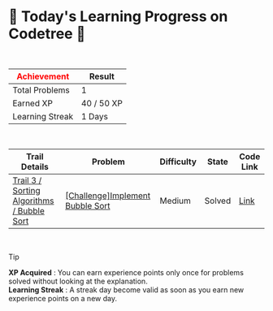 # 🌲 Today's Learning Progress on Codetree 🌲

<br />

| <span style="color:red;display:block;text-align:center;"> **Achievement**</span> | Result |
|---|---|
|Total Problems| 1 |
| Earned XP | 40 / 50 XP |
| Learning Streak | 1 Days |

<br />

|Trail Details|Problem|Difficulty|State|Code Link|
|---|---|---|---|---|
|[Trail 3 / Sorting Algorithms / Bubble Sort](https://www.codetree.ai/trail-info/novice-high/)|[[Challenge]Implement Bubble Sort](https://www.codetree.ai/trails/complete/curated-cards/challenge-implement-bubble-sort/)|Medium|Solved|[Link](https://github.com/kangmoonsu/DSA-study/blob/main/251004/Implement%20Bubble%20Sort/implement-bubble-sort.py)|


<br />

> [!TIP]
> **XP Acquired** : You can earn experience points only once for problems solved without looking at the explanation.  
> **Learning Streak** : A streak day become valid as soon as you earn new experience points on a new day.

